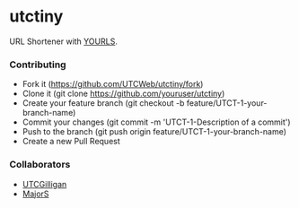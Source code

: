 # utctiny
URL Shortener with [YOURLS](https://yourls.org).

### Contributing

- Fork it (https://github.com/UTCWeb/utctiny/fork)
- Clone it (git clone https://github.com/youruser/utctiny)
- Create your feature branch (git checkout -b feature/UTCT-1-your-branch-name)
- Commit your changes (git commit -m 'UTCT-1-Description of a commit')
- Push to the branch (git push origin feature/UTCT-1-your-branch-name)
- Create a new Pull Request

### Collaborators
- [UTCGilligan](https://github.com/UTCGilligan)
- [MajorS](https://github.com/majorschwartz)
